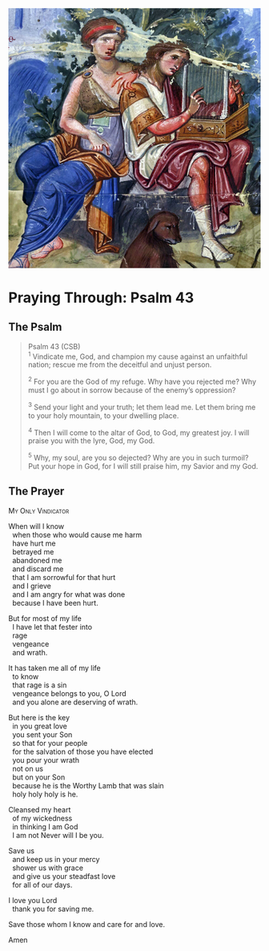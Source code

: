 <img class="intro-right" src="art-paris-psalter.jpg">

<style>
  li {list-style-type: none;}
  p + ul {
    margin-top: -18px;
}
</style>

# Praying Through: Psalm 43

## The Psalm

>Psalm 43 (CSB)  
><sup>1</sup> Vindicate me, God, and champion my cause against an unfaithful nation; rescue me from the deceitful and unjust person. 
>
><sup>2</sup> For you are the God of my refuge. Why have you rejected me? Why must I go about in sorrow because of the enemy’s oppression? 
>
><sup>3</sup> Send your light and your truth; let them lead me. Let them bring me to your holy mountain, to your dwelling place. 
>
><sup>4</sup> Then I will come to the altar of God, to God, my greatest joy. I will praise you with the lyre, God, my God. 
>
><sup>5</sup> Why, my soul, are you so dejected? Why are you in such turmoil? Put your hope in God, for I will still praise him, my Savior and my God.

## The Prayer

<div style="font-variant: small-caps;">
My Only Vindicator
</div>

When will I know  
  when those who would cause me harm  
  have hurt me  
  betrayed me  
  abandoned me  
  and discard me  
  that I am sorrowful for that hurt  
  and I grieve  
  and I am angry for what was done  
  because I have been hurt.
  
But for most of my life  
  I have let that fester into  
  rage  
  vengeance  
  and wrath.
  
It has taken me all of my life  
  to know  
  that rage is a sin  
  vengeance belongs to you, O Lord  
  and you alone are deserving of wrath.
  
But here is the key  
  in you great love  
  you sent your Son  
  so that for your people  
  for the salvation of those you have elected  
  you pour your wrath  
  not on us  
  but on your Son  
  because he is the Worthy Lamb that was slain  
  holy holy holy is he.
  
Cleansed my heart  
  of my wickedness  
  in thinking I am God  
  I am not Never will I be you.
  
Save us  
  and keep us in your mercy  
  shower us with grace  
  and give us your steadfast love  
  for all of our days.
  
I love you Lord  
  thank you for saving me.
  
Save those whom I know and care for and love.

Amen
